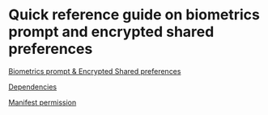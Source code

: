 # Quick reference guide on biometrics prompt and encrypted shared preferences


[Biometrics prompt & Encrypted Shared preferences](/28_Biometrics/app/src/main/java/com/justfabcodes/biometrics/MainActivity.kt)

[Dependencies](/28_Biometrics/app/build.gradle)

[Manifest permission](/28_Biometrics/app/src/main/AndroidManifest.xml)
